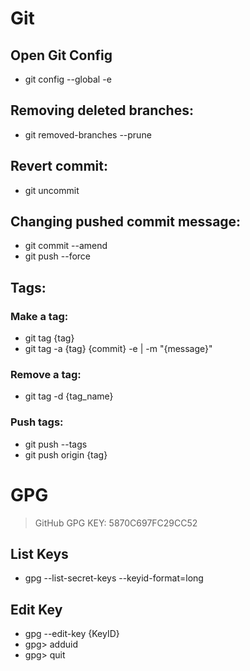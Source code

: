 # Git
## Open Git Config
- git config --global -e
## Removing deleted branches:
- git removed-branches --prune
## Revert commit:
- git uncommit
## Changing pushed commit message:
- git commit --amend
- git push --force
## Tags:
### Make a tag:
- git tag {tag}
- git tag -a {tag} {commit} -e | -m "{message}"
### Remove a tag:
- git tag -d {tag_name}
### Push tags:
- git push --tags
- git push origin {tag}
# GPG
> GitHub GPG KEY: 5870C697FC29CC52
## List Keys 
- gpg --list-secret-keys --keyid-format=long
## Edit Key
- gpg --edit-key {KeyID}
- gpg> adduid
- gpg> quit